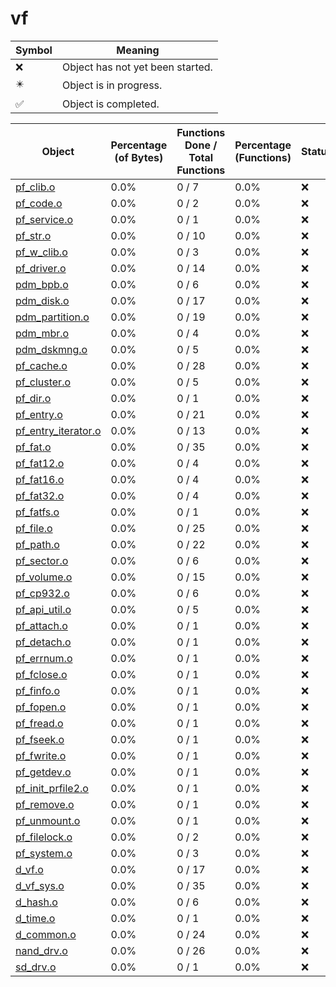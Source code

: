 # vf
| Symbol | Meaning 
| ------------- | ------------- 
| :x: | Object has not yet been started. 
| :eight_pointed_black_star: | Object is in progress. 
| :white_check_mark: | Object is completed. 


| Object | Percentage (of Bytes) | Functions Done / Total Functions | Percentage (Functions) | Status 
| ------------- | ------------- | ------------- | ------------- | ------------- 
| [pf_clib.o](https://github.com/shibbo/Petari/blob/master/docs/lib/RVL_SDK/vf/pf_clib.md) | 0.0% | 0 / 7 | 0.0% | :x: 
| [pf_code.o](https://github.com/shibbo/Petari/blob/master/docs/lib/RVL_SDK/vf/pf_code.md) | 0.0% | 0 / 2 | 0.0% | :x: 
| [pf_service.o](https://github.com/shibbo/Petari/blob/master/docs/lib/RVL_SDK/vf/pf_service.md) | 0.0% | 0 / 1 | 0.0% | :x: 
| [pf_str.o](https://github.com/shibbo/Petari/blob/master/docs/lib/RVL_SDK/vf/pf_str.md) | 0.0% | 0 / 10 | 0.0% | :x: 
| [pf_w_clib.o](https://github.com/shibbo/Petari/blob/master/docs/lib/RVL_SDK/vf/pf_w_clib.md) | 0.0% | 0 / 3 | 0.0% | :x: 
| [pf_driver.o](https://github.com/shibbo/Petari/blob/master/docs/lib/RVL_SDK/vf/pf_driver.md) | 0.0% | 0 / 14 | 0.0% | :x: 
| [pdm_bpb.o](https://github.com/shibbo/Petari/blob/master/docs/lib/RVL_SDK/vf/pdm_bpb.md) | 0.0% | 0 / 6 | 0.0% | :x: 
| [pdm_disk.o](https://github.com/shibbo/Petari/blob/master/docs/lib/RVL_SDK/vf/pdm_disk.md) | 0.0% | 0 / 17 | 0.0% | :x: 
| [pdm_partition.o](https://github.com/shibbo/Petari/blob/master/docs/lib/RVL_SDK/vf/pdm_partition.md) | 0.0% | 0 / 19 | 0.0% | :x: 
| [pdm_mbr.o](https://github.com/shibbo/Petari/blob/master/docs/lib/RVL_SDK/vf/pdm_mbr.md) | 0.0% | 0 / 4 | 0.0% | :x: 
| [pdm_dskmng.o](https://github.com/shibbo/Petari/blob/master/docs/lib/RVL_SDK/vf/pdm_dskmng.md) | 0.0% | 0 / 5 | 0.0% | :x: 
| [pf_cache.o](https://github.com/shibbo/Petari/blob/master/docs/lib/RVL_SDK/vf/pf_cache.md) | 0.0% | 0 / 28 | 0.0% | :x: 
| [pf_cluster.o](https://github.com/shibbo/Petari/blob/master/docs/lib/RVL_SDK/vf/pf_cluster.md) | 0.0% | 0 / 5 | 0.0% | :x: 
| [pf_dir.o](https://github.com/shibbo/Petari/blob/master/docs/lib/RVL_SDK/vf/pf_dir.md) | 0.0% | 0 / 1 | 0.0% | :x: 
| [pf_entry.o](https://github.com/shibbo/Petari/blob/master/docs/lib/RVL_SDK/vf/pf_entry.md) | 0.0% | 0 / 21 | 0.0% | :x: 
| [pf_entry_iterator.o](https://github.com/shibbo/Petari/blob/master/docs/lib/RVL_SDK/vf/pf_entry_iterator.md) | 0.0% | 0 / 13 | 0.0% | :x: 
| [pf_fat.o](https://github.com/shibbo/Petari/blob/master/docs/lib/RVL_SDK/vf/pf_fat.md) | 0.0% | 0 / 35 | 0.0% | :x: 
| [pf_fat12.o](https://github.com/shibbo/Petari/blob/master/docs/lib/RVL_SDK/vf/pf_fat12.md) | 0.0% | 0 / 4 | 0.0% | :x: 
| [pf_fat16.o](https://github.com/shibbo/Petari/blob/master/docs/lib/RVL_SDK/vf/pf_fat16.md) | 0.0% | 0 / 4 | 0.0% | :x: 
| [pf_fat32.o](https://github.com/shibbo/Petari/blob/master/docs/lib/RVL_SDK/vf/pf_fat32.md) | 0.0% | 0 / 4 | 0.0% | :x: 
| [pf_fatfs.o](https://github.com/shibbo/Petari/blob/master/docs/lib/RVL_SDK/vf/pf_fatfs.md) | 0.0% | 0 / 1 | 0.0% | :x: 
| [pf_file.o](https://github.com/shibbo/Petari/blob/master/docs/lib/RVL_SDK/vf/pf_file.md) | 0.0% | 0 / 25 | 0.0% | :x: 
| [pf_path.o](https://github.com/shibbo/Petari/blob/master/docs/lib/RVL_SDK/vf/pf_path.md) | 0.0% | 0 / 22 | 0.0% | :x: 
| [pf_sector.o](https://github.com/shibbo/Petari/blob/master/docs/lib/RVL_SDK/vf/pf_sector.md) | 0.0% | 0 / 6 | 0.0% | :x: 
| [pf_volume.o](https://github.com/shibbo/Petari/blob/master/docs/lib/RVL_SDK/vf/pf_volume.md) | 0.0% | 0 / 15 | 0.0% | :x: 
| [pf_cp932.o](https://github.com/shibbo/Petari/blob/master/docs/lib/RVL_SDK/vf/pf_cp932.md) | 0.0% | 0 / 6 | 0.0% | :x: 
| [pf_api_util.o](https://github.com/shibbo/Petari/blob/master/docs/lib/RVL_SDK/vf/pf_api_util.md) | 0.0% | 0 / 5 | 0.0% | :x: 
| [pf_attach.o](https://github.com/shibbo/Petari/blob/master/docs/lib/RVL_SDK/vf/pf_attach.md) | 0.0% | 0 / 1 | 0.0% | :x: 
| [pf_detach.o](https://github.com/shibbo/Petari/blob/master/docs/lib/RVL_SDK/vf/pf_detach.md) | 0.0% | 0 / 1 | 0.0% | :x: 
| [pf_errnum.o](https://github.com/shibbo/Petari/blob/master/docs/lib/RVL_SDK/vf/pf_errnum.md) | 0.0% | 0 / 1 | 0.0% | :x: 
| [pf_fclose.o](https://github.com/shibbo/Petari/blob/master/docs/lib/RVL_SDK/vf/pf_fclose.md) | 0.0% | 0 / 1 | 0.0% | :x: 
| [pf_finfo.o](https://github.com/shibbo/Petari/blob/master/docs/lib/RVL_SDK/vf/pf_finfo.md) | 0.0% | 0 / 1 | 0.0% | :x: 
| [pf_fopen.o](https://github.com/shibbo/Petari/blob/master/docs/lib/RVL_SDK/vf/pf_fopen.md) | 0.0% | 0 / 1 | 0.0% | :x: 
| [pf_fread.o](https://github.com/shibbo/Petari/blob/master/docs/lib/RVL_SDK/vf/pf_fread.md) | 0.0% | 0 / 1 | 0.0% | :x: 
| [pf_fseek.o](https://github.com/shibbo/Petari/blob/master/docs/lib/RVL_SDK/vf/pf_fseek.md) | 0.0% | 0 / 1 | 0.0% | :x: 
| [pf_fwrite.o](https://github.com/shibbo/Petari/blob/master/docs/lib/RVL_SDK/vf/pf_fwrite.md) | 0.0% | 0 / 1 | 0.0% | :x: 
| [pf_getdev.o](https://github.com/shibbo/Petari/blob/master/docs/lib/RVL_SDK/vf/pf_getdev.md) | 0.0% | 0 / 1 | 0.0% | :x: 
| [pf_init_prfile2.o](https://github.com/shibbo/Petari/blob/master/docs/lib/RVL_SDK/vf/pf_init_prfile2.md) | 0.0% | 0 / 1 | 0.0% | :x: 
| [pf_remove.o](https://github.com/shibbo/Petari/blob/master/docs/lib/RVL_SDK/vf/pf_remove.md) | 0.0% | 0 / 1 | 0.0% | :x: 
| [pf_unmount.o](https://github.com/shibbo/Petari/blob/master/docs/lib/RVL_SDK/vf/pf_unmount.md) | 0.0% | 0 / 1 | 0.0% | :x: 
| [pf_filelock.o](https://github.com/shibbo/Petari/blob/master/docs/lib/RVL_SDK/vf/pf_filelock.md) | 0.0% | 0 / 2 | 0.0% | :x: 
| [pf_system.o](https://github.com/shibbo/Petari/blob/master/docs/lib/RVL_SDK/vf/pf_system.md) | 0.0% | 0 / 3 | 0.0% | :x: 
| [d_vf.o](https://github.com/shibbo/Petari/blob/master/docs/lib/RVL_SDK/vf/d_vf.md) | 0.0% | 0 / 17 | 0.0% | :x: 
| [d_vf_sys.o](https://github.com/shibbo/Petari/blob/master/docs/lib/RVL_SDK/vf/d_vf_sys.md) | 0.0% | 0 / 35 | 0.0% | :x: 
| [d_hash.o](https://github.com/shibbo/Petari/blob/master/docs/lib/RVL_SDK/vf/d_hash.md) | 0.0% | 0 / 6 | 0.0% | :x: 
| [d_time.o](https://github.com/shibbo/Petari/blob/master/docs/lib/RVL_SDK/vf/d_time.md) | 0.0% | 0 / 1 | 0.0% | :x: 
| [d_common.o](https://github.com/shibbo/Petari/blob/master/docs/lib/RVL_SDK/vf/d_common.md) | 0.0% | 0 / 24 | 0.0% | :x: 
| [nand_drv.o](https://github.com/shibbo/Petari/blob/master/docs/lib/RVL_SDK/vf/nand_drv.md) | 0.0% | 0 / 26 | 0.0% | :x: 
| [sd_drv.o](https://github.com/shibbo/Petari/blob/master/docs/lib/RVL_SDK/vf/sd_drv.md) | 0.0% | 0 / 1 | 0.0% | :x: 

